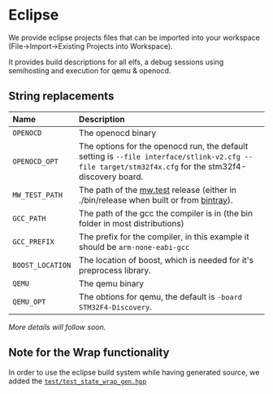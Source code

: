 # Eclipse

We provide eclipse projects files that can be imported into your workspace (File->Import->Existing Projects into Workspace).

It provides build descriptions for all elfs, a debug sessions using semihosting and execution for qemu & openocd.

## String replacements



Name | Description
:----|:-----------
`OPENOCD` | The openocd binary
`OPENOCD_OPT` | The options for the openocd run, the default setting is `--file interface/stlink-v2.cfg --file target/stm32f4x.cfg` for the stm32f4-discovery board.
`MW_TEST_PATH` | The path of the [mw.test](https://github.com/mw-sc/mw.test) release (either in ./bin/release when built or from [bintray](https://bintray.com/mw-sc/mw.test/mw.test)).
`GCC_PATH` | The path of the gcc the compiler is in (the bin folder in most distributions)
`GCC_PREFIX` | The prefix for the compiler, in this example it should be `arm-none-eabi-gcc`
`BOOST_LOCATION` | The location of boost, which is needed for it's preprocess library.
`QEMU` | The qemu binary
`QEMU_OPT` | The obtions for qemu, the default is `-board STM32F4-Discovery`.

*More details will follow soon.*

## Note for the Wrap functionality

In order to use the eclipse build system while having generated source, we added the [`test/test_state_wrap_gen.hpp`](https://github.com/mw-sc/mw.test.example/blob/master/stm32f4-discovery/test/test_state_wrap_gen.cpp)

